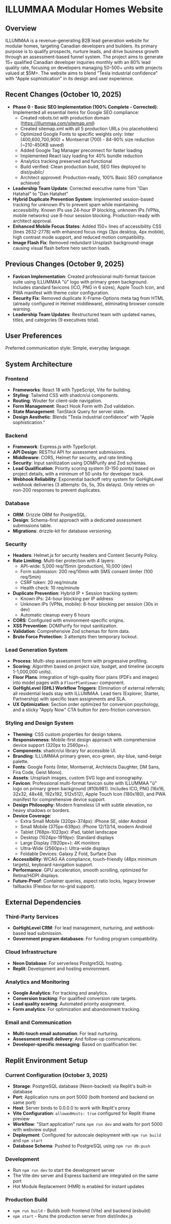 # ILLUMMAA Modular Homes Website

## Overview
ILLUMMAA is a revenue-generating B2B lead generation website for modular homes, targeting Canadian developers and builders. Its primary purpose is to qualify prospects, nurture leads, and drive business growth through an assessment-based funnel system. The project aims to generate 15+ qualified Canadian developer inquiries monthly with an 80% lead quality rate, focusing on developers managing 50-500+ units with projects valued at $5M+. The website aims to blend "Tesla industrial confidence" with "Apple sophistication" in its design and user experience.

## Recent Changes (October 10, 2025)
- **Phase 0 - Basic SEO Implementation (100% Complete - Corrected)**: Implemented all essential items for Google SEO compliance:
  - Created robots.txt with production domain (https://illummaa.com/sitemap.xml)
  - Created sitemap.xml with all 5 production URLs (no placeholders)
  - Optimized Google Fonts to specific weights only: Inter (400,600,700,900) + Montserrat (700) - 84-90% size reduction (~210-450KB saved)
  - Added Google Tag Manager preconnect for faster loading
  - Implemented React lazy loading for 40% bundle reduction
  - Analytics tracking preserved and functional
  - Build verified: Clean production build, SEO files deployed to dist/public/
  - Architect approved: Production-ready, 100% Basic SEO compliance achieved
- **Leadership Team Update**: Corrected executive name from "Dan Hatahat" to "Dan Hatahet"
- **Hybrid Duplicate Prevention System**: Implemented session-based tracking for unknown IPs to prevent spam while maintaining accessibility. Known IPs use 24-hour IP blocking, unknown IPs (VPNs, mobile networks) use 8-hour session blocking. Production-ready with architect approval.
- **Enhanced Mobile Focus States**: Added 150+ lines of accessibility CSS (lines 2632-2778) with enhanced focus rings (3px desktop, 4px mobile), high contrast mode support, and reduced motion compatibility.
- **Image Flash Fix**: Removed redundant Unsplash background-image causing visual flash before hero section loads.

## Previous Changes (October 9, 2025)
- **Favicon Implementation**: Created professional multi-format favicon suite using ILLUMMAA "ü" logo with primary green background. Includes standard favicons (ICO, PNG in 6 sizes), Apple Touch Icon, and PWA manifest with theme color configuration.
- **Security Fix**: Removed duplicate X-Frame-Options meta tag from HTML (already configured in Helmet middleware), eliminating browser console warning.
- **Leadership Team Updates**: Restructured team with updated names, titles, and categories (9 executives total).

## User Preferences
Preferred communication style: Simple, everyday language.

## System Architecture

### Frontend
- **Frameworks**: React 18 with TypeScript, Vite for building.
- **Styling**: Tailwind CSS with shadcn/ui components.
- **Routing**: Wouter for client-side navigation.
- **Form Management**: React Hook Form with Zod validation.
- **State Management**: TanStack Query for server state.
- **Design Aesthetic**: Blends "Tesla industrial confidence" with "Apple sophistication."

### Backend
- **Framework**: Express.js with TypeScript.
- **API Design**: RESTful API for assessment submissions.
- **Middleware**: CORS, Helmet for security, and rate limiting.
- **Security**: Input sanitization using DOMPurify and Zod schemas.
- **Lead Qualification**: Priority scoring system (0-150 points) based on project details, with a minimum of 50 units for developer track.
- **Webhook Reliability**: Exponential backoff retry system for GoHighLevel webhook deliveries (3 attempts: 0s, 5s, 30s delays). Only retries on non-200 responses to prevent duplicates.

### Database
- **ORM**: Drizzle ORM for PostgreSQL.
- **Design**: Schema-first approach with a dedicated assessment submissions table.
- **Migrations**: drizzle-kit for database versioning.

### Security
- **Headers**: Helmet.js for security headers and Content Security Policy.
- **Rate Limiting**: Multi-tier protection with 4 layers:
  - API-wide: 5,000 req/15min (production), 10,000 (dev)
  - Form submission: 200 req/10min with SMS consent limiter (100 req/5min)
  - CSRF token: 20 req/minute
  - Health check: 10 req/minute
- **Duplicate Prevention**: Hybrid IP + Session tracking system:
  - Known IPs: 24-hour blocking per IP address
  - Unknown IPs (VPNs, mobile): 8-hour blocking per session (30s in dev)
  - Automatic cleanup every 6 hours
- **CORS**: Configured with environment-specific origins.
- **XSS Prevention**: DOMPurify for input sanitization.
- **Validation**: Comprehensive Zod schemas for form data.
- **Brute Force Protection**: 3 attempts then temporary lockout.

### Lead Generation System
- **Process**: Multi-step assessment form with progressive profiling.
- **Scoring**: Algorithm based on project size, budget, and timeline (accepts 1-1,000,000 units).
- **Floor Plans**: Integration of high-quality floor plans (PDFs and images) into model pages with a `FloorPlanViewer` component.
- **GoHighLevel (GHL) Workflow Triggers**: Elimination of external referrals; all residential leads stay with ILLUMMAA. Lead tiers (Explorer, Starter, Partnership) with specific team assignments and SLA.
- **UX Optimization**: Section order optimized for conversion psychology, and a sticky "Apply Now" CTA button for zero-friction conversion.

### Styling and Design System
- **Theming**: CSS custom properties for design tokens.
- **Responsiveness**: Mobile-first design approach with comprehensive device support (320px to 2560px+).
- **Components**: shadcn/ui library for accessible UI.
- **Branding**: ILLUMMAA primary green, eco-green, sky-blue, sand-beige palette.
- **Fonts**: Google Fonts (Inter, Montserrat, Architects Daughter, DM Sans, Fira Code, Geist Mono).
- **Assets**: Unsplash images, custom SVG logo and iconography.
- **Favicon**: Professional multi-format favicon suite with ILLUMMAA "ü" logo on primary green background (#10b981). Includes ICO, PNG (16x16, 32x32, 48x48, 192x192, 512x512), Apple Touch Icon (180x180), and PWA manifest for comprehensive device support.
- **Design Philosophy**: Modern frameless UI with subtle elevation, no heavy shadows or borders.
- **Device Coverage**: 
  - Extra Small Mobile (320px-374px): iPhone SE, older Android
  - Small Mobile (375px-639px): iPhone 12/13/14, modern Android
  - Tablet (768px-1023px): iPad, tablet landscape
  - Desktop (1024px-1919px): Standard displays
  - Large Display (1920px+): 4K monitors
  - Ultra-Wide (2560px+): Ultra-wide displays
  - Foldable Devices: Galaxy Z Fold, Surface Duo
- **Accessibility**: WCAG AA compliance, touch-friendly (48px minimum targets), keyboard navigation support.
- **Performance**: GPU acceleration, smooth scrolling, optimized for Retina/HiDPI displays.
- **Future-Proof**: Container queries, aspect ratio locks, legacy browser fallbacks (Flexbox for no-grid support).

## External Dependencies

### Third-Party Services
- **GoHighLevel CRM**: For lead management, nurturing, and webhook-based lead submission.
- **Government program databases**: For funding program compatibility.

### Cloud Infrastructure
- **Neon Database**: For serverless PostgreSQL hosting.
- **Replit**: Development and hosting environment.

### Analytics and Monitoring
- **Google Analytics**: For tracking and analytics.
- **Conversion tracking**: For qualified conversion rate targets.
- **Lead quality scoring**: Automated priority assignment.
- **Form analytics**: For optimization and abandonment tracking.

### Email and Communication
- **Multi-touch email automation**: For lead nurturing.
- **Assessment result delivery**: And follow-up communications.
- **Developer-specific messaging**: Based on qualification tier.

## Replit Environment Setup

### Current Configuration (October 3, 2025)
- **Storage**: PostgreSQL database (Neon-backed) via Replit's built-in database
- **Port**: Application runs on port 5000 (both frontend and backend on same port)
- **Host**: Server binds to 0.0.0.0 to work with Replit's proxy
- **Vite Configuration**: `allowedHosts: true` configured for Replit iframe preview
- **Workflow**: "Start application" runs `npm run dev` and waits for port 5000 with webview output
- **Deployment**: Configured for autoscale deployment with `npm run build` and `npm start`
- **Database Schema**: Pushed to PostgreSQL using `npm run db:push`

### Development
- Run `npm run dev` to start the development server
- The Vite dev server and Express backend are integrated on the same port
- Hot Module Replacement (HMR) is enabled for instant updates

### Production Build
- `npm run build` - Builds both frontend (Vite) and backend (esbuild)
- `npm start` - Runs the production server from dist/index.js